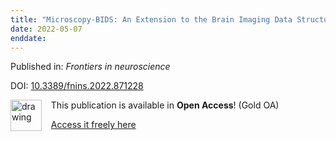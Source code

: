 ```yaml
---
title: "Microscopy-BIDS: An Extension to the Brain Imaging Data Structure for Microscopy Data."
date: 2022-05-07
enddate:
---
```


Published in: *Frontiers in neuroscience*

DOI: [10.3389/fnins.2022.871228](https://doi.org/10.3389/fnins.2022.871228)

<img src="https://upload.wikimedia.org/wikipedia/commons/thumb/7/77/Open_Access_logo_PLoS_transparent.svg/800px-Open_Access_logo_PLoS_transparent.svg.png" alt="drawing" width="50" align="left"/> &nbsp;&nbsp;&nbsp;This publication is available in **Open Access**! (Gold OA)

&nbsp;&nbsp;&nbsp;[Access it freely here](https://www.frontiersin.org/articles/10.3389/fnins.2022.871228/pdf
)

